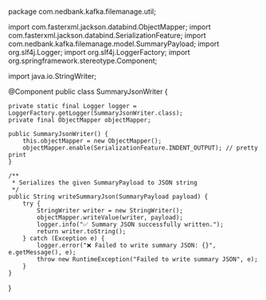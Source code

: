 package com.nedbank.kafka.filemanage.util;

import com.fasterxml.jackson.databind.ObjectMapper;
import com.fasterxml.jackson.databind.SerializationFeature;
import com.nedbank.kafka.filemanage.model.SummaryPayload;
import org.slf4j.Logger;
import org.slf4j.LoggerFactory;
import org.springframework.stereotype.Component;

import java.io.StringWriter;

@Component
public class SummaryJsonWriter {

    private static final Logger logger = LoggerFactory.getLogger(SummaryJsonWriter.class);
    private final ObjectMapper objectMapper;

    public SummaryJsonWriter() {
        this.objectMapper = new ObjectMapper();
        objectMapper.enable(SerializationFeature.INDENT_OUTPUT); // pretty print
    }

    /**
     * Serializes the given SummaryPayload to JSON string
     */
    public String writeSummaryJson(SummaryPayload payload) {
        try {
            StringWriter writer = new StringWriter();
            objectMapper.writeValue(writer, payload);
            logger.info("✅ Summary JSON successfully written.");
            return writer.toString();
        } catch (Exception e) {
            logger.error("❌ Failed to write summary JSON: {}", e.getMessage(), e);
            throw new RuntimeException("Failed to write summary JSON", e);
        }
    }
}
